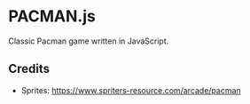 # PACMAN.js
Classic Pacman game written in JavaScript.

## Credits
- Sprites: https://www.spriters-resource.com/arcade/pacman
